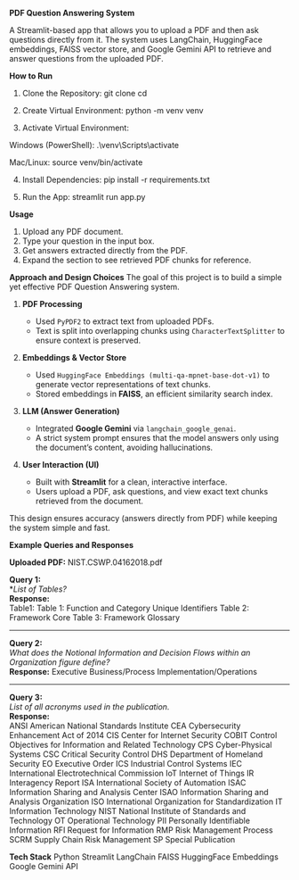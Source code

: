 **PDF Question Answering System**

A Streamlit-based app that allows you to upload a PDF and then ask questions directly from it.
The system uses LangChain, HuggingFace embeddings, FAISS vector store, and Google Gemini API to retrieve and answer questions from the uploaded PDF.

**How to Run**
1. Clone the Repository:
git clone <your-repo-link>
cd <your-repo-folder>

2. Create Virtual Environment:
python -m venv venv

3. Activate Virtual Environment:

Windows (PowerShell):
.\venv\Scripts\activate

Mac/Linux:
source venv/bin/activate

4. Install Dependencies:
pip install -r requirements.txt

5. Run the App:
streamlit run app.py

**Usage**
1. Upload any PDF document.
2. Type your question in the input box.
3. Get answers extracted directly from the PDF.
4. Expand the section to see retrieved PDF chunks for reference.


**Approach and Design Choices**
The goal of this project is to build a simple yet effective PDF Question Answering system.

1. **PDF Processing**  
   - Used `PyPDF2` to extract text from uploaded PDFs.  
   - Text is split into overlapping chunks using `CharacterTextSplitter` to ensure context is preserved.

2. **Embeddings & Vector Store**  
   - Used `HuggingFace Embeddings (multi-qa-mpnet-base-dot-v1)` to generate vector representations of text chunks.  
   - Stored embeddings in **FAISS**, an efficient similarity search index.

3. **LLM (Answer Generation)**  
   - Integrated **Google Gemini** via `langchain_google_genai`.  
   - A strict system prompt ensures that the model answers only using the document’s content, avoiding hallucinations.

4. **User Interaction (UI)**  
   - Built with **Streamlit** for a clean, interactive interface.  
   - Users upload a PDF, ask questions, and view exact text chunks retrieved from the document.  

This design ensures accuracy (answers directly from PDF) while keeping the system simple and fast.


**Example Queries and Responses**

**Uploaded PDF:** NIST.CSWP.04162018.pdf

**Query 1:**  
**List of Tables?*  
**Response:**  
Table1: Table 1: Function and Category Unique Identifiers
Table 2: Framework Core
Table 3: Framework Glossary

---

**Query 2:**  
*What does the Notional Information and Decision Flows within an Organization figure define?*  
**Response:**
Executive
Business/Process
Implementation/Operations

---

**Query 3:**  
*List of all acronyms used in the publication.*  
**Response:**  
ANSI        American National Standards Institute
CEA         Cybersecurity Enhancement Act of 2014
CIS         Center for Internet Security 
COBIT       Control Objectives for Information and Related Technology 
CPS         Cyber-Physical Systems 
CSC         Critical Security Control 
DHS         Department of Homeland Security 
EO          Executive Order 
ICS         Industrial Control Systems 
IEC         International Electrotechnical Commission 
IoT         Internet of Things 
IR          Interagency Report 
ISA         International Society of Automation 
ISAC        Information Sharing and Analysis Center 
ISAO        Information Sharing and Analysis Organization 
ISO         International Organization for Standardization 
IT          Information Technology 
NIST        National Institute of Standards and Technology 
OT          Operational Technology 
PII         Personally Identifiable Information 
RFI         Request for Information 
RMP         Risk Management Process 
SCRM        Supply Chain Risk Management 
SP          Special Publication 
 
 
 **Tech Stack**
Python
Streamlit
LangChain
FAISS
HuggingFace Embeddings
Google Gemini API
 
 
 
 
 

 
 
 
 
 
 
 
 
 
 
 
 
